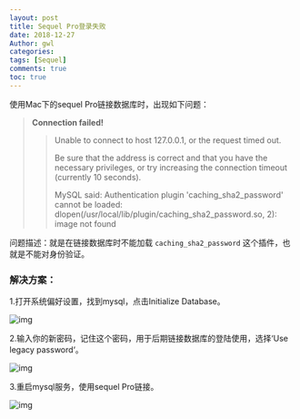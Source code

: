 ```yaml
---
layout: post
title: Sequel Pro登录失败
date: 2018-12-27
Author: gwl
categories: 
tags: [Sequel]
comments: true
toc: true
---
```



使用Mac下的sequel Pro链接数据库时，出现如下问题：

>  **Connection failed!**
>
>  > 
>  > Unable to connect to host 127.0.0.1, or the request timed out.
>  > 
>  > Be sure that the address is correct and that you have the necessary privileges, or try increasing the connection timeout (currently 10 seconds).
>  > 
>  > MySQL said: Authentication plugin 'caching_sha2_password' cannot be loaded: dlopen(/usr/local/lib/plugin/caching_sha2_password.so, 2): image not found

问题描述：就是在链接数据库时不能加载 `caching_sha2_password` 这个插件，也就是不能对身份验证。

### 解决方案：

1.打开系统偏好设置，找到mysql，点击Initialize Database。

![img](https://github.com/mouos/image-hosting-service/raw/master/images/2018-12-27-login-failed-01.jpg)

2.输入你的新密码，记住这个密码，用于后期链接数据库的登陆使用，选择‘Use legacy password‘。

![img](https://github.com/mouos/image-hosting-service/raw/master/images/2018-12-27-login-failed-02.jpg)

3.重启mysql服务，使用sequel Pro链接。

![img](https://github.com/mouos/image-hosting-service/raw/master/images/2018-12-27-login-failed-03.jpg)